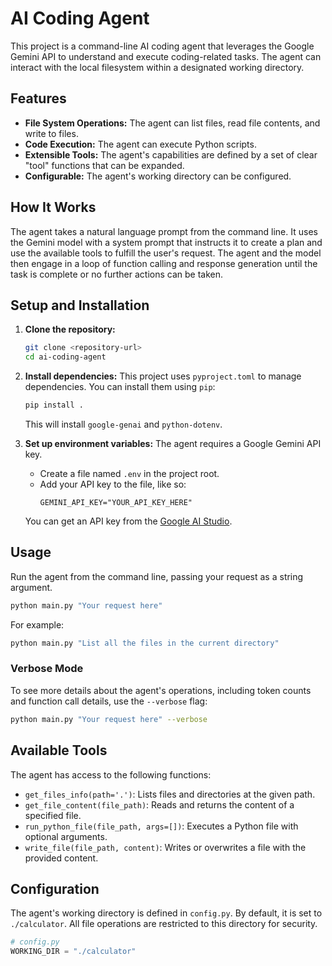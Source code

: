# AI Coding Agent

This project is a command-line AI coding agent that leverages the Google Gemini API to understand and execute coding-related tasks. The agent can interact with the local filesystem within a designated working directory.

## Features

- **File System Operations:** The agent can list files, read file contents, and write to files.
- **Code Execution:** The agent can execute Python scripts.
- **Extensible Tools:** The agent's capabilities are defined by a set of clear "tool" functions that can be expanded.
- **Configurable:** The agent's working directory can be configured.

## How It Works

The agent takes a natural language prompt from the command line. It uses the Gemini model with a system prompt that instructs it to create a plan and use the available tools to fulfill the user's request. The agent and the model then engage in a loop of function calling and response generation until the task is complete or no further actions can be taken.

## Setup and Installation

1.  **Clone the repository:**
    ```bash
    git clone <repository-url>
    cd ai-coding-agent
    ```

2.  **Install dependencies:**
    This project uses `pyproject.toml` to manage dependencies. You can install them using `pip`:
    ```bash
    pip install .
    ```
    This will install `google-genai` and `python-dotenv`.

3.  **Set up environment variables:**
    The agent requires a Google Gemini API key.
    -   Create a file named `.env` in the project root.
    -   Add your API key to the file, like so:
        ```
        GEMINI_API_KEY="YOUR_API_KEY_HERE"
        ```
    You can get an API key from the [Google AI Studio](https://aistudio.google.com/).

## Usage

Run the agent from the command line, passing your request as a string argument.

```bash
python main.py "Your request here"
```

For example:
```bash
python main.py "List all the files in the current directory"
```

### Verbose Mode

To see more details about the agent's operations, including token counts and function call details, use the `--verbose` flag:

```bash
python main.py "Your request here" --verbose
```

## Available Tools

The agent has access to the following functions:

-   `get_files_info(path='.')`: Lists files and directories at the given path.
-   `get_file_content(file_path)`: Reads and returns the content of a specified file.
-   `run_python_file(file_path, args=[])`: Executes a Python file with optional arguments.
-   `write_file(file_path, content)`: Writes or overwrites a file with the provided content.

## Configuration

The agent's working directory is defined in `config.py`. By default, it is set to `./calculator`. All file operations are restricted to this directory for security.

```python
# config.py
WORKING_DIR = "./calculator"
```
